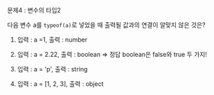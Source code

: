 문제4 : 변수의 타입2

다음 변수 a를 `typeof(a)`로 넣었을 때 출력될 값과의 연결이 알맞지 않은 것은?

1.  입력 : a =1, 출력 : number

2.  입력 : a = 2.22, 출력 : boolean
    => 정답
    boolean은 false와 true 두 가지!

3.  입력 : a = 'p', 출력 : string

4.  입력 : a = [1, 2, 3], 출력 : object
